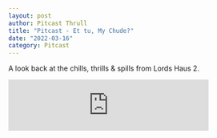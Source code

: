 ```yaml
---
layout: post
author: Pitcast Thrull
title: "Pitcast - Et tu, My Chude?"
date: "2022-03-16"
category: Pitcast
---
```

A look back at the chills, thrills & spills from Lords Haus 2.

<iframe src="https://anchor.fm/pitcast/embed/episodes/Et-tu--My-Chude-e1fr6aq" height="102px" width="400px" frameborder="0" scrolling="no"></iframe>